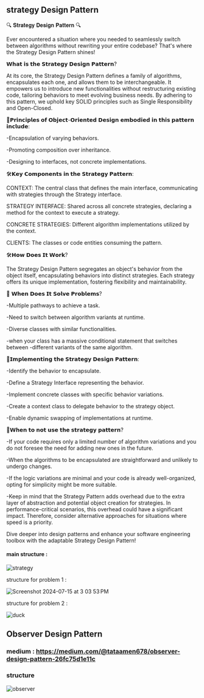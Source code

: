 ## strategy Design Pattern
🔍 𝐒𝐭𝐫𝐚𝐭𝐞𝐠𝐲 𝐃𝐞𝐬𝐢𝐠𝐧 𝐏𝐚𝐭𝐭𝐞𝐫𝐧 🔍

Ever encountered a situation where you needed to seamlessly switch between algorithms without rewriting your entire codebase? That's where the Strategy Design Pattern shines!

𝗪𝗵𝗮𝘁 𝗶𝘀 𝘁𝗵𝗲 𝗦𝘁𝗿𝗮𝘁𝗲𝗴𝘆 𝗗𝗲𝘀𝗶𝗴𝗻 𝗣𝗮𝘁𝘁𝗲𝗿𝗻?

At its core, the Strategy Design Pattern defines a family of algorithms, encapsulates each one, and allows them to be interchangeable. It empowers us to introduce new functionalities without restructuring existing code, tailoring behaviors to meet evolving business needs. By adhering to this pattern, we uphold key SOLID principles such as Single Responsibility and Open-Closed.

🌟𝗣𝗿𝗶𝗻𝗰𝗶𝗽𝗹𝗲𝘀 𝗼𝗳 𝗢𝗯𝗷𝗲𝗰𝘁-𝗢𝗿𝗶𝗲𝗻𝘁𝗲𝗱 𝗗𝗲𝘀𝗶𝗴𝗻 𝗲𝗺𝗯𝗼𝗱𝗶𝗲𝗱 𝗶𝗻 𝘁𝗵𝗶𝘀 𝗽𝗮𝘁𝘁𝗲𝗿𝗻 𝗶𝗻𝗰𝗹𝘂𝗱𝗲:

-Encapsulation of varying behaviors.

-Promoting composition over inheritance.

-Designing to interfaces, not concrete implementations.

🛠️𝗞𝗲𝘆 𝗖𝗼𝗺𝗽𝗼𝗻𝗲𝗻𝘁𝘀 𝗶𝗻 𝘁𝗵𝗲 𝗦𝘁𝗿𝗮𝘁𝗲𝗴𝘆 𝗣𝗮𝘁𝘁𝗲𝗿𝗻:

CONTEXT: The central class that defines the main interface, communicating with strategies through the Strategy interface.

STRATEGY INTERFACE: Shared across all concrete strategies, declaring a method for the context to execute a strategy.

CONCRETE STRATEGIES: Different algorithm implementations utilized by the context.

CLIENTS: The classes or code entities consuming the pattern.

🛠️𝗛𝗼𝘄 𝗗𝗼𝗲𝘀 𝗜𝘁 𝗪𝗼𝗿𝗸?

The Strategy Design Pattern segregates an object's behavior from the object itself, encapsulating behaviors into distinct strategies. Each strategy offers its unique implementation, fostering flexibility and maintainability.

🎯 𝗪𝗵𝗲𝗻 𝗗𝗼𝗲𝘀 𝗜𝘁 𝗦𝗼𝗹𝘃𝗲 𝗣𝗿𝗼𝗯𝗹𝗲𝗺𝘀?

-Multiple pathways to achieve a task.

-Need to switch between algorithm variants at runtime.

-Diverse classes with similar functionalities.

-when your class has a massive conditional statement that switches between -different variants of the same algorithm.

🌿𝗜𝗺𝗽𝗹𝗲𝗺𝗲𝗻𝘁𝗶𝗻𝗴 𝘁𝗵𝗲 𝗦𝘁𝗿𝗮𝘁𝗲𝗴𝘆 𝗗𝗲𝘀𝗶𝗴𝗻 𝗣𝗮𝘁𝘁𝗲𝗿𝗻:

-Identify the behavior to encapsulate.

-Define a Strategy Interface representing the behavior.

-Implement concrete classes with specific behavior variations.

-Create a context class to delegate behavior to the strategy object.

-Enable dynamic swapping of implementations at runtime.

🚫𝗪𝗵𝗲𝗻 𝘁𝗼 𝗻𝗼𝘁 𝘂𝘀𝗲 𝘁𝗵𝗲 𝘀𝘁𝗿𝗮𝘁𝗲𝗴𝘆 𝗽𝗮𝘁𝘁𝗲𝗿𝗻?

-If your code requires only a limited number of algorithm variations and you do not foresee the need for adding new ones in the future.

-When the algorithms to be encapsulated are straightforward and unlikely to undergo changes.

-If the logic variations are minimal and your code is already well-organized, opting for simplicity might be more suitable.

-Keep in mind that the Strategy Pattern adds overhead due to the extra layer of abstraction and potential object creation for strategies. In performance-critical scenarios, this overhead could have a significant impact. Therefore, consider alternative approaches for situations where speed is a priority.

Dive deeper into design patterns and enhance your software engineering toolbox with the adaptable Strategy Design Pattern!

#### main structure : 

![strategy](https://github.com/user-attachments/assets/3075d39e-2f63-4707-86c4-dee751941880)


structure for problem 1 :

![Screenshot 2024-07-15 at 3 03 53 PM](https://github.com/user-attachments/assets/596af59b-e300-4550-81dd-a3ab5f3951ad)

structure for problem 2 :

![duck](https://github.com/user-attachments/assets/a71e5d20-376b-448a-92e8-eaafba756305)




## Observer Design Pattern
### medium : https://medium.com/@tataamen678/observer-design-pattern-26fc75d1e11c

### structure

![observer](https://github.com/user-attachments/assets/f2777817-50d3-4920-b871-9a0a4fd3056b)

